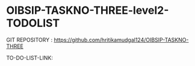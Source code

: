 # OIBSIP-TASKNO-THREE-level2-TODOLIST
GIT REPOSITORY : https://github.com/hritikamudgal124/OIBSIP-TASKNO-THREE

TO-DO-LIST-LINK:
